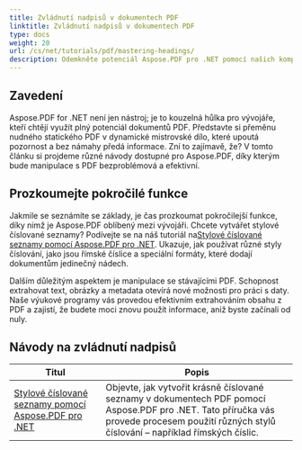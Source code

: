 ```yaml
---
title: Zvládnutí nadpisů v dokumentech PDF
linktitle: Zvládnutí nadpisů v dokumentech PDF
type: docs
weight: 20
url: /cs/net/tutorials/pdf/mastering-headings/
description: Odemkněte potenciál Aspose.PDF pro .NET pomocí našich komplexních výukových programů od základního použití až po pokročilé funkce. Vylepšete své dovednosti v manipulaci s PDF.
---
```

## Zavedení

Aspose.PDF for .NET není jen nástroj; je to kouzelná hůlka pro vývojáře, kteří chtějí využít plný potenciál dokumentů PDF. Představte si přeměnu nudného statického PDF v dynamické mistrovské dílo, které upoutá pozornost a bez námahy předá informace. Zní to zajímavě, že? V tomto článku si projdeme různé návody dostupné pro Aspose.PDF, díky kterým bude manipulace s PDF bezproblémová a efektivní.


## Prozkoumejte pokročilé funkce

Jakmile se seznámíte se základy, je čas prozkoumat pokročilejší funkce, díky nimž je Aspose.PDF oblíbený mezi vývojáři. Chcete vytvářet stylové číslované seznamy? Podívejte se na náš tutoriál na[Stylové číslované seznamy pomocí Aspose.PDF pro .NET](./stylish-numbered-lists/). Ukazuje, jak používat různé styly číslování, jako jsou římské číslice a speciální formáty, které dodají dokumentům jedinečný nádech.

Dalším důležitým aspektem je manipulace se stávajícími PDF. Schopnost extrahovat text, obrázky a metadata otevírá nové možnosti pro práci s daty. Naše výukové programy vás provedou efektivním extrahováním obsahu z PDF a zajistí, že budete moci znovu použít informace, aniž byste začínali od nuly.

## Návody na zvládnutí nadpisů
| Titul | Popis |
| --- | --- | 
| [Stylové číslované seznamy pomocí Aspose.PDF pro .NET](./stylish-numbered-lists/) | Objevte, jak vytvořit krásně číslované seznamy v dokumentech PDF pomocí Aspose.PDF pro .NET. Tato příručka vás provede procesem použití různých stylů číslování – například římských číslic. |   